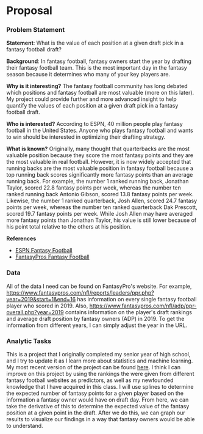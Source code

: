# Proposal

### Problem Statement
**Statement**:
What is the value of each position at a given draft pick in a fantasy football draft?

**Background**:
In fantasy football, fantasy owners start the year by drafting their fantasy football team. 
This is the most important day in the fantasy season because it determines who many of your key players are. 

**Why is it interesting?**
The fantasy football community has long debated which positions and fantasy football are most valuable (more on this later). 
My project could provide further and more advanced insight to help quantify the values of each position at a given draft pick in a fantasy football draft. 

**Who is interested?**
According to ESPN, 40 million people play fantasy football in the United States. 
Anyone who plays fantasy football and wants to win should be interested in optimizing their drafting strategy. 

**What is known?**
Originally, many thought that quarterbacks are the most valuable position because they score the most fantasy points and they are the most valuable in real football. 
However, it is now widely accepted that running backs are the most valuable position in fantasy football because a top running back scores significantly more fantasy points than an average running back. 
For example, the number 1 ranked running back, Jonathan Taylor, scored 22.8 fantasy points per week, whereas the number ten ranked running back Antonio Gibson, scored 13.8 fantasy points per week. 
Likewise, the number 1 ranked quarterback, Josh Allen, scored 24.7 fantasy points per week, whereas the number ten ranked quarterback Dak Prescott, scored 19.7 fantasy points per week. 
While Josh Allen may have averaged more fantasy points than Jonathan Taylor, his value is still lower because of his point total relative to the others at his position. 

**References**
- [ESPN Fantasy Football](https://www.espn.com/fantasy/football/)
- [FantasyPros Fantasy Football](https://www.fantasypros.com/nfl/)

### Data
All of the data I need can be found on FantasyPro's website. For example, https://www.fantasypros.com/nfl/reports/leaders/ppr.php?year=2019&start=1&end=16 has information on every single fantasy football player who scored in 2019. 
Also, https://www.fantasypros.com/nfl/adp/ppr-overall.php?year=2019 contains information on the player's draft rankings and average draft position by fantasy owners (ADP) in 2019. 
To get the information from different years, I can simply adjust the year in the URL. 

### Analytic Tasks
This is a project that I originally completed my senior year of high school, and I try to update it as I learn more about statistics and machine learning. 
My most recent version of the project can be found [here](https://github.com/shughes1000/Fantasy-Football-Draft). 
I think I can improve on this project by using the rankings the were given from different fantasy football websites as predictors, as well as my newfounded knowledge that I have acquired in this class. 
I will use splines to determine the expected number of fantasy points for a given player based on the information a fantasy owner would have on draft day. 
From here, we can take the derivative of this to determine the expected value of the fantasy position at a given point in the draft. 
After we do this, we can graph our results to visualize our findings in a way that fantasy owners would be able to understand. 